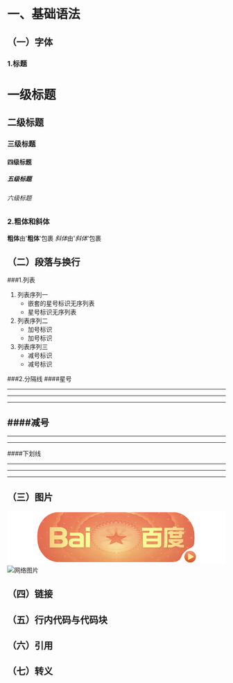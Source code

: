# 一、基础语法

## （一）字体

### 1.标题
# 一级标题
## 二级标题
### 三级标题
#### 四级标题
##### 五级标题
###### 六级标题

### 2.粗体和斜体
**粗体**由'**粗体**'包裹
*斜体*由'*斜体*'包裹

## （二）段落与换行

###1.列表

1. 列表序列一
    * 嵌套的星号标识无序列表
    * 星号标识无序列表
2. 列表序列二
    + 加号标识
    + 加号标识
3. 列表序列三
    - 减号标识
    - 减号标识

###2.分隔线
####星号
***
* * *
*****
####减号
---
- - -
------
####下划线
___
_ _ _
____

## （三）图片
![本地图片](图片.png)
![网络图片](https://b.bdstatic.com/searchbox/file/cmsuploader/20221015/1665804808250258.png)

## （四）链接
## （五）行内代码与代码块
## （六）引用
## （七）转义
